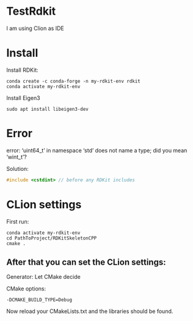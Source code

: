 # TestRdkit

I am using Clion as IDE

# Install
Install RDKit:

```commandline
conda create -c conda-forge -n my-rdkit-env rdkit
conda activate my-rdkit-env
```

Install Eigen3
```commandline
sudo apt install libeigen3-dev
```

# Error

error: ‘uint64_t’ in namespace ‘std’ does not name a type; did you mean ‘wint_t’?

Solution:
```c++
#include <cstdint> // before any RDKit includes
```

# CLion settings

First run:
```commandline
conda activate my-rdkit-env
cd PathToProject/RDKitSkeletonCPP
cmake .
```

## After that you can set the CLion settings:

Generator: Let CMake decide

CMake options:
```commandline
-DCMAKE_BUILD_TYPE=Debug
```

Now reload your CMakeLists.txt and the libraries should be found.

